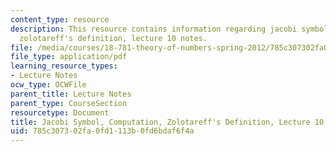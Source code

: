 ```yaml
---
content_type: resource
description: This resource contains information regarding jacobi symbol, computation,
  zolotareff's definition, lecture 10 notes.
file: /media/courses/18-781-theory-of-numbers-spring-2012/785c307302fa0fd1113b0fd6bdaf6f4a_MIT18_781S12_lec10.pdf
file_type: application/pdf
learning_resource_types:
- Lecture Notes
ocw_type: OCWFile
parent_title: Lecture Notes
parent_type: CourseSection
resourcetype: Document
title: Jacobi Symbol, Computation, Zolotareff's Definition, Lecture 10 Notes
uid: 785c3073-02fa-0fd1-113b-0fd6bdaf6f4a
---
```

